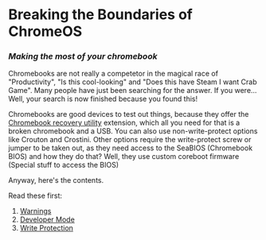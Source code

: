 # Breaking the Boundaries of ChromeOS 
### _Making the most of your chromebook_
Chromebooks are not really a competetor in the magical race of "Productivity", "Is this cool-looking" and "Does this have Steam I want Crab Game". Many people have just been searching for the answer. If you were...    
Well, your search is now finished because you found this!

Chromebooks are good devices to test out things, because they offer the [Chromebook recovery utility](https://chrome.google.com/webstore/detail/chromebook-recovery-utili/pocpnlppkickgojjlmhdmidojbmbodfm?hl=en) extension, which all you need for that is a broken chromebook and a USB. You can also use non-write-protect options like Crouton and Crostini. Other options require the write-protect screw or jumper to be taken out, as they need access to the SeaBIOS (Chromebook BIOS) and how they do that? Well, they use custom coreboot firmware (Special stuff to access the BIOS)

Anyway, here's the contents.

Read these first:
1. [Warnings](warnings.md)
2. [Developer Mode](developer-mode.md)
3. [Write Protection](write-protect.md)
